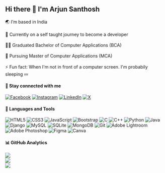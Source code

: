 ## Hi there 👋 I'm Arjun Santhosh
🌏 I’m based in India <br><br>🌱 Currently on a self taught journey to become a developer <br><br>👨‍🎓 Graduated Bachelor of Computer Applications (BCA) <br><br>📖 Pursuing Master of Computer Applications (MCA) <br><br>⚡ Fun fact: When I'm not in front of a computer screen. I'm probabily sleeping 💤


#### 📎 Stay connected with me
[![Facebook](https://img.shields.io/badge/Facebook-%231877F2.svg?logo=Facebook&logoColor=white)](https://facebook.com/arjun.santhosh.3785) [![Instagram](https://img.shields.io/badge/Instagram-%23E4405F.svg?logo=Instagram&logoColor=white)](https://instagram.com/4aarjun) [![LinkedIn](https://img.shields.io/badge/LinkedIn-%230077B5.svg?logo=linkedin&logoColor=white)](https://linkedin.com/in/aarjun-santhosh) [![X](https://img.shields.io/badge/X-black.svg?logo=X&logoColor=white)](https://x.com/iamarju_) 

#### 🧩 Languages and Tools
![HTML5](https://img.shields.io/badge/html5-%23E34F26.svg?style=flat&logo=html5&logoColor=white) ![CSS3](https://img.shields.io/badge/css3-%231572B6.svg?style=flat&logo=css3&logoColor=white) ![JavaScript](https://img.shields.io/badge/javascript-%23323330.svg?style=flat&logo=javascript&logoColor=%23F7DF1E) ![Bootstrap](https://img.shields.io/badge/bootstrap-%238511FA.svg?style=flat&logo=bootstrap&logoColor=white) ![C](https://img.shields.io/badge/c-%2300599C.svg?style=flat&logo=c&logoColor=white) ![C++](https://img.shields.io/badge/c++-%2300599C.svg?style=flat&logo=c%2B%2B&logoColor=white) ![Python](https://img.shields.io/badge/python-3670A0?style=flat&logo=python&logoColor=ffdd54) ![Java](https://img.shields.io/badge/java-%23ED8B00.svg?style=flat&logo=openjdk&logoColor=white) ![Django](https://img.shields.io/badge/django-%23092E20.svg?style=flat&logo=django&logoColor=white) ![MySQL](https://img.shields.io/badge/mysql-4479A1.svg?style=flat&logo=mysql&logoColor=white) ![SQLite](https://img.shields.io/badge/sqlite-%2307405e.svg?style=flat&logo=sqlite&logoColor=white) ![MongoDB](https://img.shields.io/badge/MongoDB-%234ea94b.svg?style=flat&logo=mongodb&logoColor=white) ![Git](https://img.shields.io/badge/git-%23F05033.svg?style=flat&logo=git&logoColor=white) ![Adobe Lightroom](https://img.shields.io/badge/Adobe%20Lightroom-31A8FF.svg?style=flat&logo=Adobe%20Lightroom&logoColor=white) ![Adobe Photoshop](https://img.shields.io/badge/adobe%20photoshop-%2331A8FF.svg?style=flat&logo=adobe%20photoshop&logoColor=white) ![Figma](https://img.shields.io/badge/figma-%23F24E1E.svg?style=flat&logo=figma&logoColor=white) ![Canva](https://img.shields.io/badge/Canva-%2300C4CC.svg?style=flat&logo=Canva&logoColor=white)

#### 📊 GitHub Analytics
![](https://github-readme-stats.vercel.app/api?username=aarjun-santhosh&theme=dark&hide_border=true&include_all_commits=true&count_private=false)<br/>
![](https://github-readme-streak-stats.herokuapp.com/?user=aarjun-santhosh&theme=dark&hide_border=true)<br/>
![](https://github-readme-stats.vercel.app/api/top-langs/?username=aarjun-santhosh&theme=dark&hide_border=true&include_all_commits=true&count_private=false&layout=compact)

<!-- Proudly created with GPRM ( https://gprm.itsvg.in ) -->



<!---
aarjun-santhosh/aarjun-santhosh is a ✨ special ✨ repository because its `README.md` (this file) appears on your GitHub profile.
You can click the Preview link to take a look at your changes.
--->
